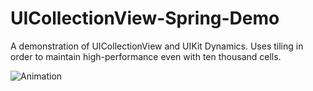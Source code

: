 UICollectionView-Spring-Demo
============================

A demonstration of UICollectionView and UIKit Dynamics. Uses tiling in order to maintain high-performance even with ten thousand cells.

![Animation](http://f.cl.ly/items/161u2F0U383G0f0c3h3j/animation.gif)
